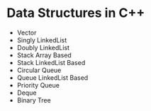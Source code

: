 # Data Structures in C++

* Vector
* Singly LinkedList
* Doubly LinkedList
* Stack Array Based
* Stack LinkedList Based
* Circular Queue
* Queue LinkedList Based
* Priority Queue
* Deque
* Binary Tree
